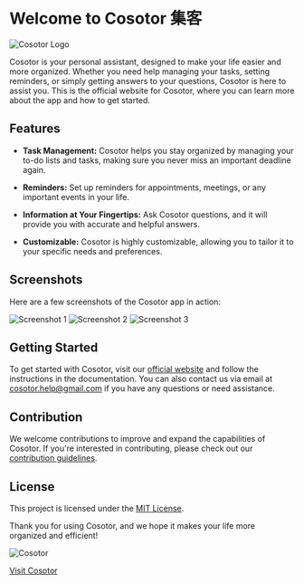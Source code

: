 
# Welcome to Cosotor 集客

![Cosotor Logo](https://cosotor.github.io/assets/images/logo.png)

Cosotor is your personal assistant, designed to make your life easier and more organized. Whether you need help managing your tasks, setting reminders, or simply getting answers to your questions, Cosotor is here to assist you. This is the official website for Cosotor, where you can learn more about the app and how to get started.

## Features

- **Task Management:** Cosotor helps you stay organized by managing your to-do lists and tasks, making sure you never miss an important deadline again.

- **Reminders:** Set up reminders for appointments, meetings, or any important events in your life.

- **Information at Your Fingertips:** Ask Cosotor questions, and it will provide you with accurate and helpful answers.

- **Customizable:** Cosotor is highly customizable, allowing you to tailor it to your specific needs and preferences.

## Screenshots

Here are a few screenshots of the Cosotor app in action:

![Screenshot 1](https://cosotor.github.io/assets/images/screenshot1.png)
![Screenshot 2](https://cosotor.github.io/assets/images/screenshot2.png)
![Screenshot 3](https://cosotor.github.io/assets/images/screenshot3.png)

## Getting Started

To get started with Cosotor, visit our [official website](https://cosotor.github.io) and follow the instructions in the documentation. You can also contact us via email at [cosotor.help@gmail.com](mailto:cosotor.help@gmail.com) if you have any questions or need assistance.

## Contribution

We welcome contributions to improve and expand the capabilities of Cosotor. If you're interested in contributing, please check out our [contribution guidelines](CONTRIBUTING.md).

## License

This project is licensed under the [MIT License](LICENSE).

Thank you for using Cosotor, and we hope it makes your life more organized and efficient!

![Cosotor](https://cosotor.github.io/assets/images/cosotor-logo.png)

[Visit Cosotor](https://cosotor.github.io)
